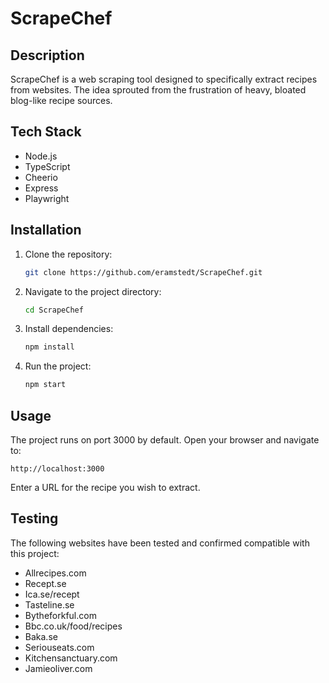 # ScrapeChef

## Description

ScrapeChef is a web scraping tool designed to specifically extract recipes from websites. The idea sprouted from the frustration of heavy, bloated blog-like recipe sources.

## Tech Stack

- Node.js
- TypeScript
- Cheerio
- Express
- Playwright

## Installation

1. Clone the repository:

   ```bash
   git clone https://github.com/eramstedt/ScrapeChef.git
   ```

2. Navigate to the project directory:

   ```bash
   cd ScrapeChef
   ```

3. Install dependencies:

   ```bash
   npm install
   ```

4. Run the project:

   ```bash
   npm start
   ```

## Usage

The project runs on port 3000 by default. Open your browser and navigate to:

```
http://localhost:3000
```

Enter a URL for the recipe you wish to extract.

## Testing

The following websites have been tested and confirmed compatible with this project:

- Allrecipes.com
- Recept.se
- Ica.se/recept
- Tasteline.se
- Bytheforkful.com
- Bbc.co.uk/food/recipes
- Baka.se
- Seriouseats.com
- Kitchensanctuary.com
- Jamieoliver.com
